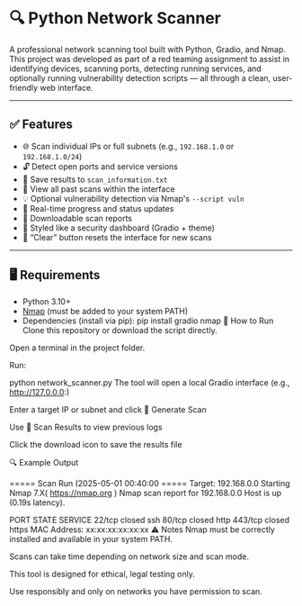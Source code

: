 # 🔍 Python Network Scanner

A professional network scanning tool built with Python, Gradio, and Nmap. This project was developed as part of a red teaming assignment to assist in identifying devices, scanning ports, detecting running services, and optionally running vulnerability detection scripts — all through a clean, user-friendly web interface.

---

## ✅ Features

- 🌐 Scan individual IPs or full subnets (e.g., `192.168.1.0` or `192.168.1.0/24`)
- 🔓 Detect open ports and service versions
- 📄 Save results to `scan_information.txt`
- 📂 View all past scans within the interface
- 💡 Optional vulnerability detection via Nmap's `--script vuln`
- 🎯 Real-time progress and status updates
- 💾 Downloadable scan reports
- 🎨 Styled like a security dashboard (Gradio + theme)
- 🔁 “Clear” button resets the interface for new scans

---

## 🖥️ Requirements

- Python 3.10+
- [Nmap](https://nmap.org/download.html) (must be added to your system PATH)
- Dependencies (install via pip):
  pip install gradio nmap
🚀 How to Run
Clone this repository or download the script directly.

Open a terminal in the project folder.

Run:


python network_scanner.py
The tool will open a local Gradio interface (e.g., http://127.0.0.0:)

Enter a target IP or subnet and click 🚀 Generate Scan

Use 📂 Scan Results to view previous logs

Click the download icon to save the results file

🔍 Example Output

===== Scan Run (2025-05-01 00:40:00 =====
Target: 192.168.0.0
Starting Nmap 7.X( https://nmap.org )
Nmap scan report for 192.168.0.0
Host is up (0.19s latency).

PORT    STATE  SERVICE
22/tcp  closed ssh
80/tcp  closed http
443/tcp closed https
MAC Address: xx:xx:xx:xx:xx:xx
⚠️ Notes
Nmap must be correctly installed and available in your system PATH.

Scans can take time depending on network size and scan mode.

This tool is designed for ethical, legal testing only.

Use responsibly and only on networks you have permission to scan.

